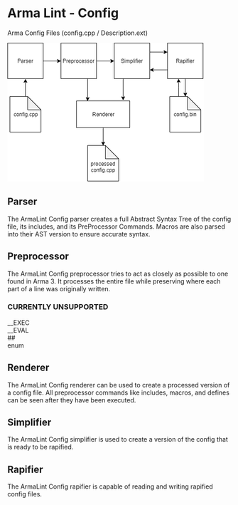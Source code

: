 # Arma Lint - Config

Arma Config Files (config.cpp / Description.ext)

![config flow](config_flow.png)

## Parser

The ArmaLint Config parser creates a full Abstract Syntax Tree of the config file, its includes, and its PreProcessor Commands. Macros are also parsed into their AST version to ensure accurate syntax.

## Preprocessor

The ArmaLint Config preprocessor tries to act as closely as possible to one found in Arma 3. It processes the entire file while preserving where each part of a line was originally written.

### CURRENTLY UNSUPPORTED
__EXEC  
__EVAL  
\#\#  
enum

## Renderer

The ArmaLint Config renderer can be used to create a processed version of a config file. All preprocessor commands like includes, macros, and defines can be seen after they have been executed.

## Simplifier

The ArmaLint Config simplifier is used to create a version of the config that is ready to be rapified.

## Rapifier

The ArmaLint Config rapifier is capable of reading and writing rapified config files.
